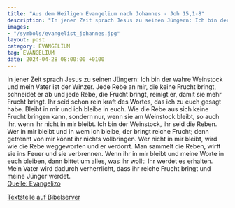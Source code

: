 ```yaml
---
title: "Aus dem Heiligen Evangelium nach Johannes - Joh 15,1-8"
description: "In jener Zeit sprach Jesus zu seinen Jüngern: Ich bin der wahre Weinstock und mein Vater ist der Winzer. Jede Rebe an mir, die keine Frucht bringt, schneidet er ab und jede Rebe, die Frucht bringt, reinigt er, damit sie mehr Frucht bringt. Ihr seid schon rein kraft des Wortes, da...."
images:
- "/symbols/evangelist_johannes.jpg"
layout: post
category: EVANGELIUM
tag: EVANGELIUM
date: 2024-04-28 08:00:00 +0100
---
```

In jener Zeit sprach Jesus zu seinen Jüngern: Ich bin der wahre Weinstock und mein Vater ist der Winzer.
Jede Rebe an mir, die keine Frucht bringt, schneidet er ab und jede Rebe, die Frucht bringt, reinigt er, damit sie mehr Frucht bringt.
Ihr seid schon rein kraft des Wortes, das ich zu euch gesagt habe.<!--more-->
Bleibt in mir und ich bleibe in euch. Wie die Rebe aus sich keine Frucht bringen kann, sondern nur, wenn sie am Weinstock bleibt, so auch ihr, wenn ihr nicht in mir bleibt.
Ich bin der Weinstock, ihr seid die Reben. Wer in mir bleibt und in wem ich bleibe, der bringt reiche Frucht; denn getrennt von mir könnt ihr nichts vollbringen.
Wer nicht in mir bleibt, wird wie die Rebe weggeworfen und er verdorrt. Man sammelt die Reben, wirft sie ins Feuer und sie verbrennen.
Wenn ihr in mir bleibt und meine Worte in euch bleiben, dann bittet um alles, was ihr wollt: Ihr werdet es erhalten.
Mein Vater wird dadurch verherrlicht, dass ihr reiche Frucht bringt und meine Jünger werdet.<br>
[Quelle: Evangelizo](https://evangeliumtagfuertag.org/DE/gospel)

[Textstelle auf Bibelserver](https://www.bibleserver.com/EU/Johannes15,1-8)
